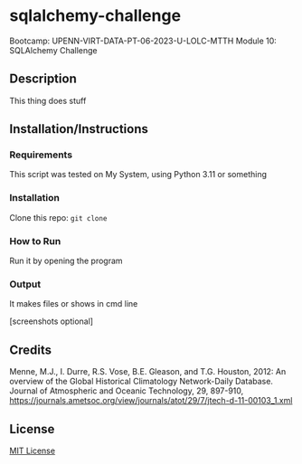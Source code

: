 # sqlalchemy-challenge
Bootcamp: UPENN-VIRT-DATA-PT-06-2023-U-LOLC-MTTH Module 10: SQLAlchemy Challenge

## Description
This thing does stuff

## Installation/Instructions
### Requirements
This script was tested on My System, using Python 3.11 or something

### Installation
Clone this repo: `git clone `

### How to Run
Run it by opening the program

### Output
It makes files or shows in cmd line

[screenshots optional]

## Credits
Menne, M.J., I. Durre, R.S. Vose, B.E. Gleason, and T.G. Houston, 2012: An overview of the Global Historical Climatology Network-Daily Database. Journal of Atmospheric and Oceanic Technology, 29, 897-910, <https://journals.ametsoc.org/view/journals/atot/29/7/jtech-d-11-00103_1.xml>

## License
[MIT License](License)
